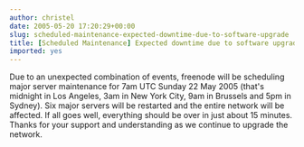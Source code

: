```yaml
---
author: christel
date: 2005-05-20 17:20:29+00:00
slug: scheduled-maintenance-expected-downtime-due-to-software-upgrade
title: [Scheduled Maintenance] Expected downtime due to software upgrade
imported: yes
---
```

Due to an unexpected combination of events,    freenode    will be scheduling major server maintenance for 7am UTC Sunday 22 May 2005   (that's midnight in Los Angeles, 3am in New York City, 9am in Brussels and   5pm in Sydney). Six major servers will be restarted and the entire network   will be affected. If all goes well, everything should be over in just   about 15 minutes. Thanks for your support and understanding as we continue   to upgrade the network.
